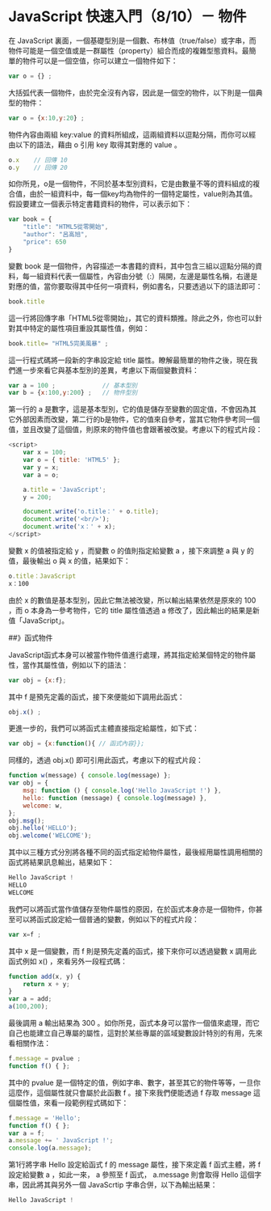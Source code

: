 # JavaScript 快速入門（8/10）－ 物件


在 JavaScript 裏面，一個基礎型別是一個數、布林值（true/false）或字串，而物件可能是一個空值或是一群屬性（property）組合而成的複雜型態資料。最簡單的物件可以是一個空值，你可以建立一個物件如下：

```js
var o = {} ; 
```

大括弧代表一個物件，由於完全沒有內容，因此是一個空的物件，以下則是一個典型的物件：

```js
var o = {x:10,y:20} ;
```

物件內容由兩組 key:value 的資料所組成，這兩組資料以逗點分隔，而你可以經由以下的語法，藉由 o 引用 key 取得其對應的 value 。

```js
o.x    // 回傳 10
o.y    // 回傳 20
```

如你所見，o是一個物件，不同於基本型別資料，它是由數量不等的資料組成的複合值，由於一組資料中，每一個key均為物件的一個特定屬性，value則為其值。假設要建立一個表示特定書籍資料的物件，可以表示如下：

```js
var book = {
    "title": "HTML5從零開始",
    "author": "呂高旭",
    "price": 650
}
```

變數 book 是一個物件，內容描述一本書籍的資料，其中包含三組以逗點分隔的資料，每一組資料代表一個屬性，內容由分號（:）隔開，左邊是屬性名稱，右邊是對應的值，當你要取得其中任何一項資料，例如書名，只要透過以下的語法即可：

```js
book.title 
```

這一行將回傳字串「HTML5從零開始」，其它的資料類推。除此之外，你也可以針對其中特定的屬性項目重設其屬性值，例如：

```js
book.title= "HTML5完美風暴" ;
```


這一行程式碼將一段新的字串設定給 title 屬性。瞭解最簡單的物件之後，現在我們進一步來看它與基本型別的差異，考慮以下兩個變數資料：

```js
var a = 100 ;             // 基本型別
var b = {x:100,y:200} ;   // 物件型別
```
第一行的 a 是數字，這是基本型別，它的值是儲存至變數的固定值，不會因為其它外部因素而改變，第二行的b是物件，它的值來自參考，當其它物件參考同一個值，並且改變了這個值，則原來的物件值也會跟著被改變。考慮以下的程式片段：

```js
<script>
    var x = 100;
    var o = { title: 'HTML5' };
    var y = x;
    var a = o;

    a.title = 'JavaScript';
    y = 200;

    document.write('o.title：' + o.title);
    document.write('<br/>');
    document.write('x：' + x);
</script>
```

變數 x 的值被指定給 y ，而變數 o 的值則指定給變數 a ，接下來調整 a 與 y 的值，最後輸出 o 與 x 的值，結果如下：

```js
o.title：JavaScript
x：100
```

由於 x 的數值是基本型別，因此它無法被改變，所以輸出結果依然是原來的 100 ，而 o 本身為一參考物件，它的 title 屬性值透過 a 修改了，因此輸出的結果是新值「JavaScript」。

##》函式物件

JavaScript函式本身可以被當作物件值進行處理，將其指定給某個特定的物件屬性，當作其屬性值，例如以下的語法：

```js
var obj = {x:f};
```

其中 f 是預先定義的函式，接下來便能如下調用此函式：

```js
obj.x() ; 
```
更進一步的，我們可以將函式主體直接指定給屬性，如下式：

```js
var obj = {x:function(){ // 函式內容}};
```

同樣的，透過 obj.x() 即可引用此函式，考慮以下的程式片段：

```js
function w(message) { console.log(message) };
var obj = {
    msg: function () { console.log('Hello JavaScript !') },
    hello: function (message) { console.log(message) },
    welcome: w,
};
obj.msg();
obj.hello('HELLO');
obj.welcome('WELCOME');
```


其中以三種方式分別將各種不同的函式指定給物件屬性，最後經用屬性調用相關的函式將結果訊息輸出，結果如下：

```js
Hello JavaScript !
HELLO
WELCOME
```

我們可以將函式當作值儲存至物件屬性的原因，在於函式本身亦是一個物件，你甚至可以將函式設定給一個普通的變數，例如以下的程式片段：

```js
var x=f ; 
```
其中 x 是一個變數，而 f 則是預先定義的函式，接下來你可以透過變數 x 調用此函式例如 x() ，來看另外一段程式碼：


```js
function add(x, y) {
    return x + y;
}
var a = add;
a(100,200);
```


最後調用 a 輸出結果為 300 。如你所見，函式本身可以當作一個值來處理，而它自己也能建立自己專屬的屬性，這對於某些專屬的區域變數設計特別的有用，先來看相關作法：

```js
f.message = pvalue ;
function f() { };
```

其中的 pvalue 是一個特定的值，例如字串、數字，甚至其它的物件等等，一旦你這麼作，這個屬性就只會屬於此函數 f 。接下來我們便能透過 f 存取 message 這個屬性值，來看一段範例程式碼如下：

```js
f.message = 'Hello';
function f() { };
var a = f;
a.message += ' JavaScript !';
console.log(a.message);
```


第1行將字串 Hello 設定給函式 f 的 message 屬性，接下來定義 f 函式主體，將 f 設定給變數 a ，如此一來， a 參照至 f 函式， a.message 則會取得 Hello 這個字串，因此將其與另外一個 JavaScrtip 字串合併，以下為輸出結果：

```js
Hello JavaScript !
```
